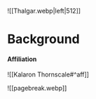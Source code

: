 ![[Thalgar.webp|left|512]]
# Background

#### Affiliation
![[Kalaron Thornscale#^aff]]

![[pagebreak.webp]]